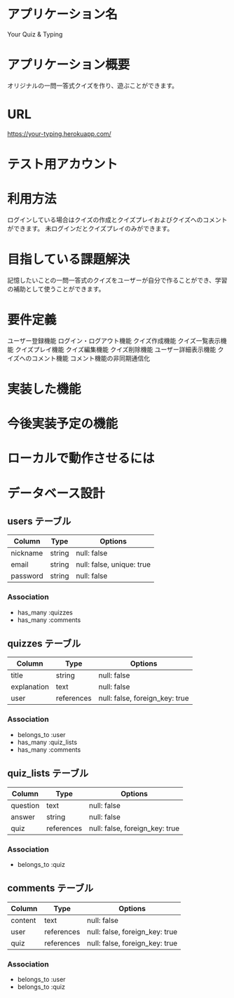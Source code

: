# アプリケーション名

Your Quiz & Typing

# アプリケーション概要

オリジナルの一問一答式クイズを作り、遊ぶことができます。

# URL

https://your-typing.herokuapp.com/

# テスト用アカウント

# 利用方法

ログインしている場合はクイズの作成とクイズプレイおよびクイズへのコメントができます。
未ログインだとクイズプレイのみができます。

# 目指している課題解決

記憶したいことの一問一答式のクイズをユーザーが自分で作ることができ、学習の補助として使うことができます。

# 要件定義

ユーザー登録機能
ログイン・ログアウト機能
クイズ作成機能
クイズ一覧表示機能
クイズプレイ機能
クイズ編集機能
クイズ削除機能
ユーザー詳細表示機能
クイズへのコメント機能
コメント機能の非同期通信化

# 実装した機能

# 今後実装予定の機能

# ローカルで動作させるには

# データベース設計

## users テーブル

| Column   | Type   | Options                   |
| -------- | ------ | ------------------------- |
| nickname | string | null: false               |
| email    | string | null: false, unique: true |
| password | string | null: false               |

### Association

- has_many :quizzes
- has_many :comments

## quizzes テーブル

| Column      | Type       | Options                        |
| ----------- | ---------- | ------------------------------ |
| title       | string     | null: false                    |
| explanation | text       | null: false                    |
| user        | references | null: false, foreign_key: true |

### Association

- belongs_to :user
- has_many :quiz_lists
- has_many :comments

## quiz_lists テーブル

| Column   | Type       | Options                        |
| -------- | ---------- | ------------------------------ |
| question | text       | null: false                    |
| answer   | string     | null: false                    |
| quiz     | references | null: false, foreign_key: true |

### Association

- belongs_to :quiz

## comments テーブル

| Column  | Type       | Options                        |
| ------- | ---------- | ------------------------------ |
| content | text       | null: false                    |
| user    | references | null: false, foreign_key: true |
| quiz    | references | null: false, foreign_key: true |

### Association

- belongs_to :user
- belongs_to :quiz